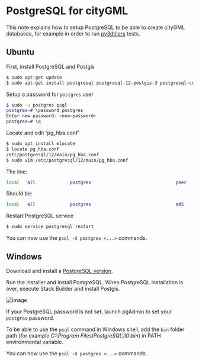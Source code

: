 # PostgreSQL for cityGML

This note explains how to setup PostgreSQL to be able to create cityGML databases, for example in order to run [py3dtilers](https://github.com/VCityTeam/py3dtilers) tests.

## Ubuntu

First, install PostgreSQL and Postgis

```bash
$ sudo apt-get update
$ sudo apt-get install postgresql postgresql-12-postgis-3 postgresql-contrib
```

Setup a password for `postgres` user

```bash
$ sudo -u postgres psql
postgres=# \password postgres
Enter new password: <new-password>
postgres=# \q
```


Locate and edit 'pg_hba.conf'

```bash
$ sudo apt install mlocate
$ locate pg_hba.conf
/etc/postgresql/12/main/pg_hba.conf
$ sudo vim /etc/postgresql/12/main/pg_hba.conf
```

The line:

```bash
local   all             postgres                                peer
```

Should be:

```bash
local   all             postgres                                md5
```

Restart PostgreSQL service

```bash
$ sudo service postgresql restart
```

You can now use the `psql -U postgres <...>` commands.

## Windows

Download and install a [PostgreSQL version](https://www.enterprisedb.com/downloads/postgres-postgresql-downloads).

Run the installer and install PostgreSQL. When PostgreSQL installation is over, execute Stack Builder and install Postgis.

![image](https://user-images.githubusercontent.com/32875283/135090973-3954ca72-da20-4711-8242-262039bc9373.png)

If your PostgreSQL password is not set, launch pgAdmin to set your `postgres` password.

To be able to use the `psql` command in Windows shell, add the `bin` folder path (for example _C:\Program Files\PostgreSQL\10\bin_) in PATH environmental variable.

You can now use the `psql -U postgres <...>` commands.
